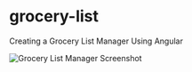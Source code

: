 # grocery-list
 Creating a Grocery List Manager Using Angular

![Grocery List Manager Screenshot](https://vivianlsong.github.io/grocery-list/src/assets/list-screenshot.jpg)
